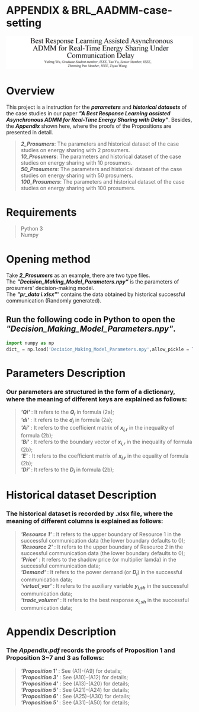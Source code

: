 # APPENDIX & BRL_AADMM-case-setting

<div align="center">
  <img src = "title figure.png"/>
</div> 

# Overview  
This project is a instruction for the ***parameters*** and ***historical datasets*** of the case studies in our paper  ***"A Best Response Learning assisted Asynchronous ADMM for Real-Time Energy Sharing with Delay"***. Besides, the ***Appendix*** shown here, where the proofs of the Propositions are presented in detail.  

> _**2_Prosumers**_: The parameters and historical dataset of the case studies on energy sharing with 2 prosumers.  
> _**10_Prosumers**_: The parameters and historical dataset of the case studies on energy sharing with 10 prosumers.  
> _**50_Prosumers**_: The parameters and historical dataset of the case studies on energy sharing with 50 prosumers.  
> _**100_Prosumers**_: The parameters and historical dataset of the case studies on energy sharing with 100 prosumers.

# Requirements
>Python 3  
>Numpy  
# Opening method
Take _**2_Prosumers**_ as an example, there are two type files. <br>
The  ***"Decision_Making_Model_Parameters.npy"*** is the parameters of prosumers' decision-making model. <br>
The ***"pr_data i.xlsx"***" contains the data obtained by historical successful communication (Randomly generated).<br>

## Run the following code in Python to open the ***"Decision_Making_Model_Parameters.npy"***.
```Python
import numpy as np
dict_ = np.load('Decision_Making_Model_Parameters.npy',allow_pickle = True).item()
```
# Parameters Description
### Our parameters are structured in the form of a dictionary, where the meaning of different keys are explained as follows:  

>_**'Qi'**_ : It refers to the _**Q<sub>i</sub>**_ in formula (2a);  
>_**'di'**_ : It refers to the _**d<sub>i</sub>**_ in formula (2a);   
>_**'Ai'**_ : It refers to the coefficient matrix of _**x<sub>i,r</sub>**_ in the inequality of formula (2b);  
>_**'Bi'**_ : It refers to the boundary vector of _**x<sub>i,r</sub>**_ in the inequality of formula (2b);  
>_**'E'**_ : It refers to the coefficient matrix of _**x<sub>i,r</sub>**_ in the equality of formula (2b);  
>_**'Di'**_ : It refers to the _**D<sub>i</sub>**_ in formula (2b);  

# Historical dataset Description
### The historical dataset is recorded by .xlsx file, where the meaning of different columns is explained as follows:

>_**'Resource 1'**_ :  It refers to the upper boundary of Resource 1 in the successful communication data (the lower boundary defaults to 0);  
>_**'Resource 2'**_ :  It refers to the upper boundary of Resource 2 in the successful communication data (the lower boundary defaults to 0);    
>_**'Price'**_ :       It refers to the shadow price (or multiplier lamda) in the successful communication data;   
>_**'Demand'**_ :      It refers to the power demand (or _**D<sub>i</sub>**_) in the successful communication data;     
>_**'virtual_var'**_ : It refers to the auxiliary variable _**y<sub>i,sh</sub>**_ in the successful communication data;  
>_**'trade_volumn'**_ : It refers to the best response _**x<sub>i,sh</sub>**_ in the successful communication data;

# Appendix Description
### The ***Appendix.pdf*** records the proofs of Proposition 1 and Proposition 3~7 and 3 as follows:

>_**'Proposition 1'**_ : See (A1)-(A9) for details;  
>_**'Proposition 3'**_ : See (A10)-(A12) for details;  
>_**'Proposition 4'**_ : See (A13)-(A20) for details;  
>_**'Proposition 5'**_ : See (A21)-(A24) for details;  
>_**'Proposition 6'**_ : See (A25)-(A30) for details;  
>_**'Proposition 5'**_ : See (A31)-(A50) for details;  


